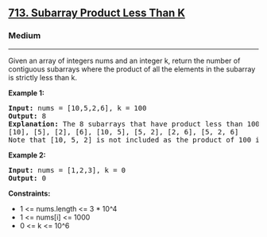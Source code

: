 <h2><a href="https://leetcode.com/problems/subarray-product-less-than-k/description/">713. Subarray Product Less Than K</a></h2>
<h3>Medium</h3>
<hr>
<p>Given an array of integers nums and an integer k, return the number of contiguous subarrays where the product of all the elements in the subarray is strictly less than k.</p>
<p><strong>Example 1:</strong></p>
<pre>
<strong>Input:</strong> nums = [10,5,2,6], k = 100
<strong>Output:</strong> 8
<strong>Explanation:</strong> The 8 subarrays that have product less than 100 are:
[10], [5], [2], [6], [10, 5], [5, 2], [2, 6], [5, 2, 6]
Note that [10, 5, 2] is not included as the product of 100 is not strictly less than k.
</pre>
<p><strong>Example 2:</strong></p>
<pre>
<strong>Input:</strong> nums = [1,2,3], k = 0
<strong>Output:</strong> 0
</pre>
<p><strong>Constraints:</strong></p>
<ul>
  <li>1 <= nums.length <= 3 * 10^4</li>
  <li>1 <= nums[i] <= 1000</li>
  <li>0 <= k <= 10^6</li>
</ul>
